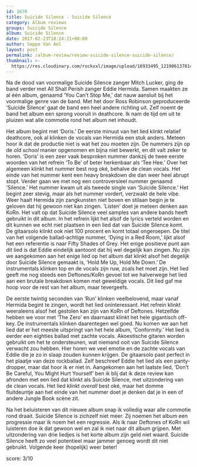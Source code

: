 ```yaml
---
id: 1670
title: Suicide Silence - Suicide Silence
category: Album reviews
groups: Suicide Silence
album: Suicide Silence
date: 2017-02-23T18:24:21+00:00
author: Seppe Van Ael
layout: post
permalink: /album-review/review-suicide-silence-suicide-silence/
thumbnail: >-
  https://res.cloudinary.com/rockxxl/image/upload/16933495_1219061378141237_222607527_n.jpg
---
```

Na de dood van voormalige Suicide Silence zanger Mitch Lucker, ging de band verder met All Shall Perish zanger Eddie Hermida. Samen maakten ze al één album, genaamd ‘You Can’t Stop Me,’ dat nauw aansluit bij het voormalige genre van de band. Met het door Ross Robinson geproduceerde ‘Suicide Silence’ gaat de band een heel andere richting uit. Zelf noemt de band het album een sprong vooruit in deathcore. Ik nam de tijd om uit te pluizen wat alle commotie rond het album net inhoudt.

Het album begint met ‘Doris.’ De eerste minuut van het lied klinkt relatief deathcore, ook al klinken de vocals van Hermida een stuk anders. Meteen hoor ik dat de productie niet is wat het zou moeten zijn. De nummers zijn op de _old school_ manier opgenomen en bijna niet bewerkt, en dit valt zeker te horen. ‘Doris’ is een zeer vaak besproken nummer dankzij de twee eerste woorden van het refrein ‘To Be’ of beter herkenbaar als ‘Tee Hee.’ Over het algemeen klinkt het nummer best nog oké, behalve de clean vocals. Het einde van het nummer kent een heavy breakdown die dan weer heel abrupt stopt. Verder gaan we met nog een controversieel nummer genaamd ‘Silence.’ Het nummer kwam uit als tweede single van ‘Suicide Silence.’ Het begint zeer stevig, maar als het nummer vordert, verzwakt de hele vibe. Weer haalt Hermida zijn zangkunsten niet boven en stilaan begin je te geloven dat hij gewoon niet kan zingen. ‘Listen’ doet je meteen denken aan KoRn. Het valt op dat Suicide Silence veel samples van andere bands heeft gebruikt in dit album. In het refrein lijkt het alsof de lyrics verteld worden en dit kunnen we echt niet plaatsen in een lied dat van Suicide Silence komt. De gitaarsolo klinkt ook niet 100 procent en komt totaal ongeroepen. De titel van het volgende ballad-achtige nummer, ‘Dying in a Red Room,’ lijkt alsof het een referentie is naar Fifty Shades of Grey. Het enige positieve punt aan dit lied is dat Eddie eindelijk aantoont dat hij wel degelijk kan zingen. Nu zijn we aangekomen aan het enige lied op het album dat klinkt alsof het degelijk door Suicide Silence gemaakt is, ‘Hold Me Up, Hold Me Down.’ De instrumentals klinken top en de vocals zijn ruw, zoals het moet zijn. Het lied geeft me nog steeds een Deftones/KoRn gevoel tot we halverwege het lied aan een brutale breakdown komen met geweldige vocals. Dit lied gaf me hoop voor de rest van het album, maar tevergeefs.

De eerste twintig seconden van ‘Run’ klinken veelbelovend, maar vanaf Hermida begint te zingen, wordt het lied oninteressant. Het refrein klinkt weeraleens alsof het gestolen kan zijn van KoRn of Deftones. Hetzelfde hebben we voor met ‘The Zero’ en daarnaast klinkt het hele gigantisch off-key. De instrumentals klinken daarentegen wel goed. Nu komen we aan het lied dat er het meeste uitspringt van het hele album, ‘Conformity.’ Het lied is eerder een eighties ballad met zachte vocals. Akoestische gitaren worden gebruikt om het te ondersteunen, wat niemand ooit van Suicide Silence verwacht zou hebben. Hier horen we veel emotie en de zachte vocals van Eddie die je zo in slaap zouden kunnen krijgen. De gitaarsolo past perfect in het plaatje van deze rockballad. Zelf beschreef Eddie het lied als een panty-dropper, maar dat hoor ik er niet in. Aangekomen aan het laatste lied, ‘Don’t Be Careful, You Might Hurt Yourself’ ben ik blij dat ik deze review kan afronden met een lied dat klinkt als Suicide Silence, met uitzondering van de clean vocals. Het lied klinkt _overall_ best oké, maar het domme fluitdeuntje aan het einde van het nummer doet je denken dat je in een of andere Jungle Book scène zit.

Na het beluisteren van dit nieuwe album snap ik volledig waar alle commotie rond draait. Suicide Silence is zichzelf niet meer. Zij noemen het album een progressie maar ik noem het een regressie. Als ik naar Deftones of KoRn wil luisteren doe ik dat gewoon wel en zal ik niet naar dit album grijpen. Met uitzondering van drie liedjes is het korte album zijn geld niet waard. Suicide Silence heeft zo veel potentieel maar jammer genoeg wordt dit niet gebruikt. Volgende keer (hopelijk) weer beter!

score: 3/10
